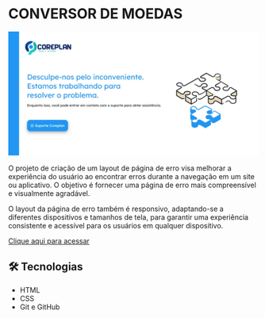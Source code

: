 # CONVERSOR DE MOEDAS

![preview](./img/preview.jpg)

O projeto de criação de um layout de página de erro visa melhorar a experiência do usuário ao encontrar erros durante a navegação em um site ou aplicativo. O objetivo é fornecer uma página de erro mais compreensível e visualmente agradável.

O layout da página de erro também é responsivo, adaptando-se a diferentes dispositivos e tamanhos de tela, para garantir uma experiência consistente e acessível para os usuários em qualquer dispositivo.


[Clique aqui para acessar](https://campodonio.github.io/pagina-de-erro/)

## 🛠 Tecnologias 

- HTML
- CSS
- Git e GitHub